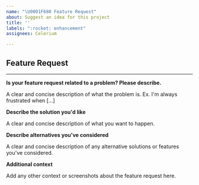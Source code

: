 ```yaml
---
name: "\U0001F680 Feature Request"
about: Suggest an idea for this project
title: ''
labels: ":rocket: enhancement"
assignees: Celerium

---
```


## Feature Request

---

**Is your feature request related to a problem? Please describe.**

A clear and concise description of what the problem is. Ex. I'm always frustrated when [...]

**Describe the solution you'd like**

A clear and concise description of what you want to happen.

**Describe alternatives you've considered**

A clear and concise description of any alternative solutions or features you've considered.

**Additional context**

Add any other context or screenshots about the feature request here.

